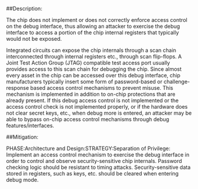 ##Description:

The chip does not implement or does not correctly enforce access control on the debug interface, thus allowing an attacker to exercise the debug interface to access a portion of the chip internal registers that typically would not be exposed.

Integrated circuits can expose the chip internals through a scan chain interconnected through internal registers etc., through scan flip-flops. A Joint Test Action Group (JTAG) compatible test access port usually provides access to this scan chain for debugging the chip. Since almost every asset in the chip can be accessed over this debug interface, chip manufacturers typically insert some form of password-based or challenge-response based access control mechanisms to prevent misuse. This mechanism is implemented in addition to on-chip protections that are already present. If this debug access control is not implemented or the access control check is not implemented properly, or if the hardware does not clear secret keys, etc., when debug more is entered, an attacker may be able to bypass on-chip access control mechanisms through debug features/interfaces.

##Mitigation:


PHASE:Architecture and Design:STRATEGY:Separation of Privilege:
Implement an access control mechanism to exercise the debug interface in order to control and observe security-sensitive chip internals. Password checking logic should be resistant to timing attacks. Security-sensitive data stored in registers, such as keys, etc. should be cleared when entering debug mode.

